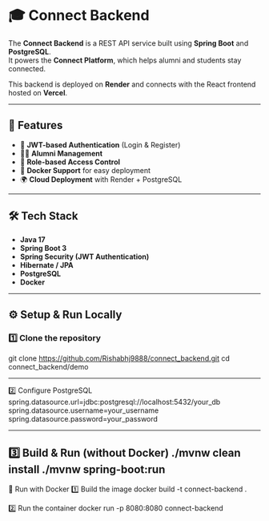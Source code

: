 # 🎓 Connect Backend

The **Connect Backend** is a REST API service built using **Spring Boot** and **PostgreSQL**.  
It powers the **Connect Platform**, which helps alumni and students stay connected.

This backend is deployed on **Render** and connects with the React frontend hosted on **Vercel**.

---

## 🚀 Features
- 🔐 **JWT-based Authentication** (Login & Register)  
- 👨‍🎓 **Alumni Management**  
- 👮 **Role-based Access Control**  
- 🐳 **Docker Support** for easy deployment  
- 🌍 **Cloud Deployment** with Render + PostgreSQL  

---

## 🛠 Tech Stack
- **Java 17**
- **Spring Boot 3**
- **Spring Security (JWT Authentication)**
- **Hibernate / JPA**
- **PostgreSQL**
- **Docker**

---

## ⚙️ Setup & Run Locally

### 1️⃣ Clone the repository
git clone https://github.com/Rishabhj9888/connect_backend.git
cd connect_backend/demo

 ---

 
2️⃣ Configure PostgreSQL
spring.datasource.url=jdbc:postgresql://localhost:5432/your_db
spring.datasource.username=your_username
spring.datasource.password=your_password

----

3️⃣ Build & Run (without Docker)
./mvnw clean install
./mvnw spring-boot:run
---

🐳 Run with Docker
1️⃣ Build the image
docker build -t connect-backend .

2️⃣ Run the container
docker run -p 8080:8080 connect-backend
